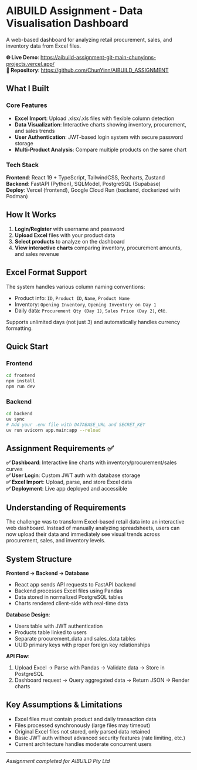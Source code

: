 # AIBUILD Assignment - Data Visualisation Dashboard

A web-based dashboard for analyzing retail procurement, sales, and inventory data from Excel files.

**🌐 Live Demo**: https://aibuild-assignment-git-main-chunyinns-projects.vercel.app/  
**📁 Repository**: https://github.com/ChunYinn/AIBUILD_ASSIGNMENT

## What I Built

### Core Features
- **Excel Import**: Upload .xlsx/.xls files with flexible column detection
- **Data Visualization**: Interactive charts showing inventory, procurement, and sales trends  
- **User Authentication**: JWT-based login system with secure password storage
- **Multi-Product Analysis**: Compare multiple products on the same chart

### Tech Stack
**Frontend**: React 19 + TypeScript, TailwindCSS, Recharts, Zustand  
**Backend**: FastAPI (Python), SQLModel, PostgreSQL (Supabase)  
**Deploy**: Vercel (frontend), Google Cloud Run (backend, dockerized with Podman)

## How It Works

1. **Login/Register** with username and password
2. **Upload Excel** files with your product data
3. **Select products** to analyze on the dashboard
4. **View interactive charts** comparing inventory, procurement amounts, and sales revenue

## Excel Format Support

The system handles various column naming conventions:
- Product info: `ID`, `Product ID`, `Name`, `Product Name`
- Inventory: `Opening Inventory`, `Opening Inventory on Day 1`
- Daily data: `Procurement Qty (Day 1)`, `Sales Price (Day 2)`, etc.

Supports unlimited days (not just 3) and automatically handles currency formatting.

## Quick Start

### Frontend
```bash
cd frontend
npm install
npm run dev
```

### Backend  
```bash
cd backend
uv sync
# Add your .env file with DATABASE_URL and SECRET_KEY
uv run uvicorn app.main:app --reload
```

## Assignment Requirements ✅

**✅ Dashboard**: Interactive line charts with inventory/procurement/sales curves  
**✅ User Login**: Custom JWT auth with database storage  
**✅ Excel Import**: Upload, parse, and store Excel data  
**✅ Deployment**: Live app deployed and accessible

## Understanding of Requirements

The challenge was to transform Excel-based retail data into an interactive web dashboard. Instead of manually analyzing spreadsheets, users can now upload their data and immediately see visual trends across procurement, sales, and inventory levels.

## System Structure

**Frontend → Backend → Database**
- React app sends API requests to FastAPI backend
- Backend processes Excel files using Pandas
- Data stored in normalized PostgreSQL tables
- Charts rendered client-side with real-time data

**Database Design**:
- Users table with JWT authentication
- Products table linked to users
- Separate procurement_data and sales_data tables
- UUID primary keys with proper foreign key relationships

**API Flow**:
1. Upload Excel → Parse with Pandas → Validate data → Store in PostgreSQL
2. Dashboard request → Query aggregated data → Return JSON → Render charts

## Key Assumptions & Limitations

- Excel files must contain product and daily transaction data
- Files processed synchronously (large files may timeout)
- Original Excel files not stored, only parsed data retained
- Basic JWT auth without advanced security features (rate limiting, etc.)
- Current architecture handles moderate concurrent users

---

*Assignment completed for AIBUILD Pty Ltd*